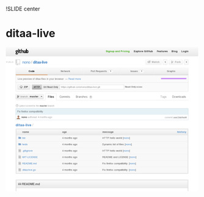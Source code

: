 !SLIDE center
# ditaa-live #

[ ![ditaa-live](41.ditaa-live.png) ](https://github.com/nono/ditaa-live)

